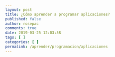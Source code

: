 ```yaml
---
layout: post
title: ¿Cómo aprender a programar aplicaciones?
published: false
author: rosepac
comments: true
date: 2019-03-25 12:03:58
tags: [ ]
categories: [ ]
permalink: /aprender/programacion/aplicaciones
---
```

